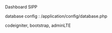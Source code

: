 Dashboard SIPP

database config : /application/config/database.php 

codeigniter, bootstrap, adminLTE
